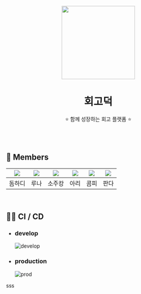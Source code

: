 <p align="middle" >
  <img width="200px;" src="https://user-images.githubusercontent.com/18046394/180352879-da456d02-7eed-4a6a-9e78-b495b905a670.png"/>
</p>
<h1 align="middle">회고덕</h1>
<p align="middle">⭐️ 함께 성장하는 회고 플랫폼 ⭐️</p>

<br><br>

## 🌟 Members

| [![](https://github.com/DomMorello.png?size=80)](https://github.com/DomMorello) | [![](https://github.com/runaNam.png?size=80)](https://github.com/runaNam) | [![](https://github.com/sojukang.png?size=80)](https://github.com/sojukang) | [![](https://github.com/ulimy.png?size=80)](https://github.com/ulimy) | [![](https://github.com/compy-ryu.png?size=80)](https://github.com/compy-ryu) | [![](https://github.com/woong7.png?size=80)](https://github.com/woong7) |
| :-----------------------------------------------------------------------------: | :-----------------------------------------------------------------------: | :-------------------------------------------------------------------------: | :-------------------------------------------------------------------: | :---------------------------------------------------------------------------: | :---------------------------------------------------------------------: |
|                                     돔하디                                      |                                   루나                                    |                                   소주캉                                    |                                 아리                                  |                                     콤피                                      |                                  판다                                   |

<br>

## 🤝🏻 CI / CD

- ### develop

  ![develop](https://user-images.githubusercontent.com/18046394/180352374-05085fb1-174a-4c44-bd34-31250f92f8ee.jpeg)

- ### production
  ![prod](https://user-images.githubusercontent.com/18046394/180352406-2b14b7a0-eabb-4b7b-8947-82df072f677d.jpeg)

sss
